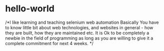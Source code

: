 # hello-world
/*I like learning and teaching selenium web automation
Basically You have to know little bit about web technologies, 
and websites in general - how they are built, how they are maintained
etc. It is Ok to be completely a newbie in the field of programming
as long as you are willing to give it a complete commitment for next
4 weeks. */
